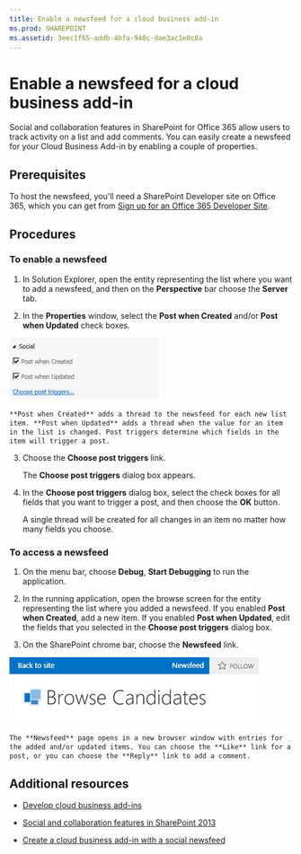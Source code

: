 ```yaml
---
title: Enable a newsfeed for a cloud business add-in
ms.prod: SHAREPOINT
ms.assetid: 3eec1f65-addb-4bfa-940c-dae3ac1e0c8a
---
```



# Enable a newsfeed for a cloud business add-in
Social and collaboration features in SharePoint for Office 365 allow users to track activity on a list and add comments. You can easily create a newsfeed for your Cloud Business Add-in by enabling a couple of properties.
 





## Prerequisites

To host the newsfeed, you'll need a SharePoint Developer site on Office 365, which you can get from  [Sign up for an Office 365 Developer Site](http://go.microsoft.com/fwlink/?LinkId=263490).




## Procedures


### To enable a newsfeed


1. In Solution Explorer, open the entity representing the list where you want to add a newsfeed, and then on the **Perspective** bar choose the **Server** tab.


2. In the **Properties** window, select the **Post when Created** and/or **Post when Updated** check boxes.

![Social properties](images/CBAsocial.PNG)


    **Post when Created** adds a thread to the newsfeed for each new list item. **Post when Updated** adds a thread when the value for an item in the list is changed. Post triggers determine which fields in the item will trigger a post.


3. Choose the **Choose post triggers** link.

    The **Choose post triggers** dialog box appears.


4. In the **Choose post triggers** dialog box, select the check boxes for all fields that you want to trigger a post, and then choose the **OK** button.

    A single thread will be created for all changes in an item no matter how many fields you choose.



### To access a newsfeed


1. On the menu bar, choose **Debug**, **Start Debugging** to run the application.


2. In the running application, open the browse screen for the entity representing the list where you added a newsfeed. If you enabled **Post when Created**, add a new item. If you enabled **Post when Updated**, edit the fields that you selected in the **Choose post triggers** dialog box.


3. On the SharePoint chrome bar, choose the **Newsfeed** link.

![The SharePoint chrome bar](images/CBAnewsfeed.PNG)


    The **Newsfeed** page opens in a new browser window with entries for the added and/or updated items. You can choose the **Like** link for a post, or you can choose the **Reply** link to add a comment.



## Additional resources
<a name="bk_addresources"> </a>


-  [Develop cloud business add-ins](develop-cloud-business-add-ins.md)


-  [Social and collaboration features in SharePoint 2013](http://msdn.microsoft.com/en-us/library/office/jj163280.aspx)


-  [Create a cloud business add-in with a social newsfeed](create-a-cloud-business-add-in-with-a-social-newsfeed.md)



